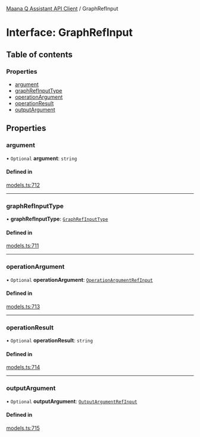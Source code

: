 [Maana Q Assistant API Client](../README.md) / GraphRefInput

# Interface: GraphRefInput

## Table of contents

### Properties

- [argument](GraphRefInput.md#argument)
- [graphRefInputType](GraphRefInput.md#graphrefinputtype)
- [operationArgument](GraphRefInput.md#operationargument)
- [operationResult](GraphRefInput.md#operationresult)
- [outputArgument](GraphRefInput.md#outputargument)

## Properties

### argument

• `Optional` **argument**: `string`

#### Defined in

[models.ts:712](https://github.com/maana-io/q-assistant-client/blob/develop/src/models.ts#L712)

___

### graphRefInputType

• **graphRefInputType**: [`GraphRefInputType`](../enums/GraphRefInputType.md)

#### Defined in

[models.ts:711](https://github.com/maana-io/q-assistant-client/blob/develop/src/models.ts#L711)

___

### operationArgument

• `Optional` **operationArgument**: [`OperationArgumentRefInput`](OperationArgumentRefInput.md)

#### Defined in

[models.ts:713](https://github.com/maana-io/q-assistant-client/blob/develop/src/models.ts#L713)

___

### operationResult

• `Optional` **operationResult**: `string`

#### Defined in

[models.ts:714](https://github.com/maana-io/q-assistant-client/blob/develop/src/models.ts#L714)

___

### outputArgument

• `Optional` **outputArgument**: [`OutputArgumentRefInput`](OutputArgumentRefInput.md)

#### Defined in

[models.ts:715](https://github.com/maana-io/q-assistant-client/blob/develop/src/models.ts#L715)
